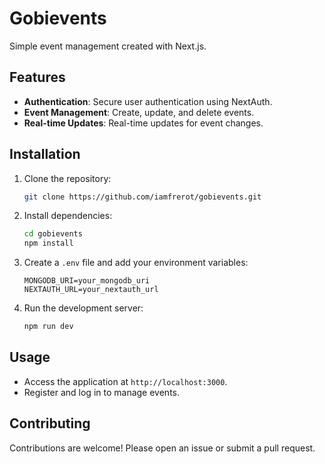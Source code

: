 # Gobievents

Simple event management created with Next.js.

## Features

- **Authentication**: Secure user authentication using NextAuth.
- **Event Management**: Create, update, and delete events.
- **Real-time Updates**: Real-time updates for event changes.

## Installation

1. Clone the repository:
   ```bash
   git clone https://github.com/iamfrerot/gobievents.git
   ```
2. Install dependencies:
   ```bash
   cd gobievents
   npm install
   ```
3. Create a `.env` file and add your environment variables:
   ```env
   MONGODB_URI=your_mongodb_uri
   NEXTAUTH_URL=your_nextauth_url
   ```
4. Run the development server:
   ```bash
   npm run dev
   ```

## Usage

- Access the application at `http://localhost:3000`.
- Register and log in to manage events.

## Contributing

Contributions are welcome! Please open an issue or submit a pull request.

